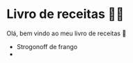 # Livro de receitas :man_cook:

Olá, bem vindo ao meu livro de receitas :wave:

- Strogonoff de frango
- 

